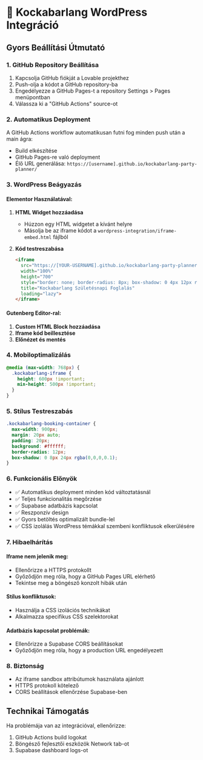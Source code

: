 # 🎂 Kockabarlang WordPress Integráció

## Gyors Beállítási Útmutató

### 1. GitHub Repository Beállítása
1. Kapcsolja GitHub fiókját a Lovable projekthez
2. Push-olja a kódot a GitHub repository-ba
3. Engedélyezze a GitHub Pages-t a repository Settings > Pages menüpontban
4. Válassza ki a "GitHub Actions" source-ot

### 2. Automatikus Deployment
A GitHub Actions workflow automatikusan futni fog minden push után a main ágra:
- Build elkészítése
- GitHub Pages-re való deployment
- Élő URL generálása: `https://[username].github.io/kockabarlang-party-planner/`

### 3. WordPress Beágyazás

#### Elementor Használatával:
1. **HTML Widget hozzáadása**
   - Húzzon egy HTML widgetet a kívánt helyre
   - Másolja be az iframe kódot a `wordpress-integration/iframe-embed.html` fájlból

2. **Kód testreszabása**
   ```html
   <iframe 
     src="https://[YOUR-USERNAME].github.io/kockabarlang-party-planner/"
     width="100%" 
     height="700"
     style="border: none; border-radius: 8px; box-shadow: 0 4px 12px rgba(0,0,0,0.15);"
     title="Kockabarlang Születésnapi Foglalás"
     loading="lazy">
   </iframe>
   ```

#### Gutenberg Editor-ral:
1. **Custom HTML Block hozzáadása**
2. **Iframe kód beillesztése**
3. **Előnézet és mentés**

### 4. Mobiloptimalizálás
```css
@media (max-width: 768px) {
  .kockabarlang-iframe {
    height: 600px !important;
    min-height: 500px !important;
  }
}
```

### 5. Stílus Testreszabás
```css
.kockabarlang-booking-container {
  max-width: 900px;
  margin: 20px auto;
  padding: 20px;
  background: #ffffff;
  border-radius: 12px;
  box-shadow: 0 8px 24px rgba(0,0,0,0.1);
}
```

### 6. Funkcionális Előnyök
- ✅ Automatikus deployment minden kód változtatásnál
- ✅ Teljes funkcionalitás megőrzése
- ✅ Supabase adatbázis kapcsolat
- ✅ Reszponzív design
- ✅ Gyors betöltés optimalizált bundle-lel
- ✅ CSS izolálás WordPress témákkal szembeni konfliktusok elkerülésére

### 7. Hibaelhárítás

#### Iframe nem jelenik meg:
- Ellenőrizze a HTTPS protokollt
- Győződjön meg róla, hogy a GitHub Pages URL elérhető
- Tekintse meg a böngésző konzolt hibák után

#### Stílus konfliktusok:
- Használja a CSS izolációs technikákat
- Alkalmazza specifikus CSS szelektorokat

#### Adatbázis kapcsolat problémák:
- Ellenőrizze a Supabase CORS beállításokat
- Győződjön meg róla, hogy a production URL engedélyezett

### 8. Biztonság
- Az iframe sandbox attribútumok használata ajánlott
- HTTPS protokoll kötelező
- CORS beállítások ellenőrzése Supabase-ben

## Technikai Támogatás
Ha problémája van az integrációval, ellenőrizze:
1. GitHub Actions build logokat
2. Böngésző fejlesztői eszközök Network tab-ot
3. Supabase dashboard logs-ot
